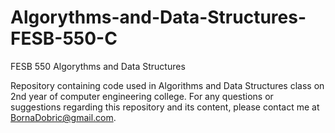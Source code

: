# Algorythms-and-Data-Structures-FESB-550-C

FESB 550 Algorythms and Data Structures

Repository containing code used in Algorithms and Data Structures class on 2nd year of computer engineering college.
For any questions or suggestions regarding this repository and its content, please contact me at BornaDobric@gmail.com.
